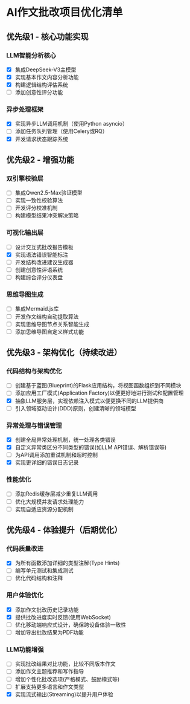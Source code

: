 # AI作文批改项目优化清单

## 优先级1 - 核心功能实现

<!-- ### 多模态输入处理
- [ ] 实现文本输入的标准化和清洗流程
- [ ] 开发输入类型自动判断机制 -->

### LLM智能分析核心
- [x] 集成DeepSeek-V3主模型
- [x] 实现基本作文内容分析功能
- [x] 构建逻辑结构评估系统
- [ ] 添加创意性评分功能

### 异步处理框架
- [x] 实现异步LLM调用机制（使用Python asyncio）
- [ ] 添加任务队列管理（使用Celery或RQ）
- [x] 开发请求状态跟踪系统

## 优先级2 - 增强功能

### 双引擎校验层
- [ ] 集成Qwen2.5-Max验证模型
- [ ] 实现一致性校验算法
- [ ] 开发评分校准机制
- [ ] 构建模型结果冲突解决策略

### 可视化输出层
- [ ] 设计交互式批改报告模板
- [x] 实现语法错误智能标注
- [ ] 开发结构改进建议生成器
- [ ] 创建创意性评语系统
- [ ] 构建综合评分仪表盘

### 思维导图生成
- [ ] 集成Mermaid.js库
- [ ] 开发作文结构自动提取算法
- [ ] 实现思维导图节点关系智能生成
- [ ] 添加思维导图自定义样式功能

## 优先级3 - 架构优化（持续改进）

### 代码结构与架构优化
- [ ] 创建基于蓝图(Blueprint)的Flask应用结构，将视图函数组织到不同模块
- [ ] 添加应用工厂模式(Application Factory)以便更好地进行测试和配置管理
- [x] 抽象LLM服务层，实现依赖注入模式以便更换不同的LLM提供商
- [ ] 引入领域驱动设计(DDD)原则，创建清晰的领域模型

### 异常处理与错误管理
- [x] 创建全局异常处理机制，统一处理各类错误
- [x] 自定义异常类区分不同类型的错误(如LLM API错误、解析错误等)
- [ ] 为API调用添加重试机制和超时控制
- [x] 实现更详细的错误日志记录

### 性能优化
- [ ] 添加Redis缓存层减少重复LLM调用
- [ ] 优化大规模并发请求处理能力
- [ ] 实现自适应资源分配机制

## 优先级4 - 体验提升（后期优化）

### 代码质量改进
- [x] 为所有函数添加详细的类型注解(Type Hints)
- [ ] 编写单元测试和集成测试
- [ ] 优化代码结构和注释

### 用户体验优化
- [x] 添加作文批改历史记录功能
- [x] 提供批改进度实时反馈(使用WebSocket)
- [ ] 优化移动端响应式设计，确保跨设备体验一致性
- [ ] 增加导出批改结果为PDF功能

### LLM功能增强
- [ ] 实现批改结果对比功能，比较不同版本作文
- [ ] 添加作文主题推荐和写作指导
- [ ] 增加个性化批改选项(严格模式、鼓励模式等)
- [ ] 扩展支持更多语言和作文类型
- [x] 实现流式输出(Streaming)以提升用户体验
